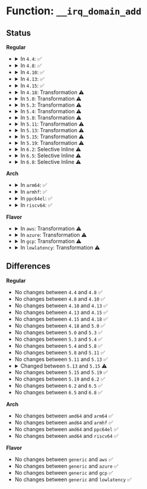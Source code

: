 # Function: <code>__irq_domain_add</code>

## Status
<b>Regular</b>
<ul>
<li>
<details>
<summary>In <code>4.4</code>: ✅</summary>

```c
struct irq_domain *__irq_domain_add(struct fwnode_handle *fwnode, int size, irq_hw_number_t hwirq_max, int direct_max, const struct irq_domain_ops *ops, void *host_data);
```

**Collision:** Unique Global

**Inline:** No

**Transformation:** False

**Instances:**

```
In kernel/irq/irqdomain.c (ffffffff810e0b10)
Location: kernel/irq/irqdomain.c:96
Inline: False
Direct callers:
  - arch/x86/kernel/apic/vector.c:arch_early_irq_init
  - arch/x86/kernel/apic/io_apic.c:mp_irqdomain_create
  - arch/x86/kernel/apic/htirq.c:arch_init_htirq_domain
  - kernel/irq/irqdomain.c:irq_domain_add_simple
  - kernel/irq/irqdomain.c:irq_domain_add_legacy
  - kernel/irq/irqdomain.c:irq_domain_create_hierarchy
  - kernel/irq/irqdomain.c:irq_domain_create_hierarchy
  - drivers/iommu/amd_iommu.c:amd_iommu_create_irq_domain
  - drivers/base/regmap/regmap-irq.c:regmap_add_irq_chip
  - drivers/mfd/arizona-irq.c:arizona_irq_init
  - drivers/mfd/wm831x-irq.c:wm831x_irq_init
  - drivers/mfd/lp8788-irq.c:lp8788_irq_init
  - drivers/mfd/max8997-irq.c:max8997_irq_init
```
**Symbols:**

```
ffffffff810e0b10-ffffffff810e0c34: __irq_domain_add (STB_GLOBAL)
```
</details>
</li>
<li>
<details>
<summary>In <code>4.8</code>: ✅</summary>

```c
struct irq_domain *__irq_domain_add(struct fwnode_handle *fwnode, int size, irq_hw_number_t hwirq_max, int direct_max, const struct irq_domain_ops *ops, void *host_data);
```

**Collision:** Unique Global

**Inline:** No

**Transformation:** False

**Instances:**

```
In kernel/irq/irqdomain.c (ffffffff810e6390)
Location: kernel/irq/irqdomain.c:94
Inline: False
Direct callers:
  - arch/x86/kernel/apic/vector.c:arch_early_irq_init
  - arch/x86/kernel/apic/io_apic.c:mp_irqdomain_create
  - arch/x86/kernel/apic/htirq.c:arch_init_htirq_domain
  - kernel/irq/irqdomain.c:irq_domain_create_hierarchy
  - kernel/irq/irqdomain.c:irq_domain_create_hierarchy
  - kernel/irq/irqdomain.c:irq_domain_add_legacy
  - kernel/irq/irqdomain.c:irq_domain_add_simple
  - drivers/iommu/amd_iommu.c:amd_iommu_create_irq_domain
  - drivers/base/regmap/regmap-irq.c:regmap_add_irq_chip
  - drivers/mfd/arizona-irq.c:arizona_irq_init
  - drivers/mfd/wm831x-irq.c:wm831x_irq_init
  - drivers/mfd/lp8788-irq.c:lp8788_irq_init
  - drivers/mfd/max8997-irq.c:max8997_irq_init
```
**Symbols:**

```
ffffffff810e6390-ffffffff810e64b1: __irq_domain_add (STB_GLOBAL)
```
</details>
</li>
<li>
<details>
<summary>In <code>4.10</code>: ✅</summary>

```c
struct irq_domain *__irq_domain_add(struct fwnode_handle *fwnode, int size, irq_hw_number_t hwirq_max, int direct_max, const struct irq_domain_ops *ops, void *host_data);
```

**Collision:** Unique Global

**Inline:** No

**Transformation:** False

**Instances:**

```
In kernel/irq/irqdomain.c (ffffffff810ecd80)
Location: kernel/irq/irqdomain.c:94
Inline: False
Direct callers:
  - arch/x86/kernel/apic/vector.c:arch_early_irq_init
  - arch/x86/kernel/apic/io_apic.c:mp_irqdomain_create
  - arch/x86/kernel/apic/htirq.c:arch_init_htirq_domain
  - kernel/irq/irqdomain.c:irq_domain_create_hierarchy
  - kernel/irq/irqdomain.c:irq_domain_create_hierarchy
  - kernel/irq/irqdomain.c:irq_domain_add_legacy
  - kernel/irq/irqdomain.c:irq_domain_add_simple
  - drivers/iommu/amd_iommu.c:amd_iommu_create_irq_domain
  - drivers/base/regmap/regmap-irq.c:regmap_add_irq_chip
  - drivers/mfd/arizona-irq.c:arizona_irq_init
  - drivers/mfd/wm831x-irq.c:wm831x_irq_init
  - drivers/mfd/lp8788-irq.c:lp8788_irq_init
  - drivers/mfd/max8997-irq.c:max8997_irq_init
  - drivers/i2c/i2c-core.c:i2c_register_adapter
```
**Symbols:**

```
ffffffff810ecd80-ffffffff810ecea1: __irq_domain_add (STB_GLOBAL)
```
</details>
</li>
<li>
<details>
<summary>In <code>4.13</code>: ✅</summary>

```c
struct irq_domain *__irq_domain_add(struct fwnode_handle *fwnode, int size, irq_hw_number_t hwirq_max, int direct_max, const struct irq_domain_ops *ops, void *host_data);
```

**Collision:** Unique Global

**Inline:** No

**Transformation:** False

**Instances:**

```
In kernel/irq/irqdomain.c (ffffffff810ec620)
Location: kernel/irq/irqdomain.c:125
Inline: False
Direct callers:
  - arch/x86/kernel/apic/vector.c:arch_early_irq_init
  - arch/x86/kernel/apic/io_apic.c:mp_irqdomain_create
  - arch/x86/kernel/apic/htirq.c:arch_init_htirq_domain
  - kernel/irq/irqdomain.c:irq_domain_create_hierarchy
  - kernel/irq/irqdomain.c:irq_domain_create_hierarchy
  - kernel/irq/irqdomain.c:irq_domain_add_legacy
  - kernel/irq/irqdomain.c:irq_domain_add_simple
  - drivers/iommu/amd_iommu.c:amd_iommu_create_irq_domain
  - drivers/base/regmap/regmap-irq.c:regmap_add_irq_chip
  - drivers/mfd/arizona-irq.c:arizona_irq_init
  - drivers/mfd/wm831x-irq.c:wm831x_irq_init
  - drivers/mfd/lp8788-irq.c:lp8788_irq_init
  - drivers/mfd/max8997-irq.c:max8997_irq_init
  - drivers/i2c/i2c-core-base.c:i2c_register_adapter
```
**Symbols:**

```
ffffffff810ec620-ffffffff810ec842: __irq_domain_add (STB_GLOBAL)
```
</details>
</li>
<li>
<details>
<summary>In <code>4.15</code>: ✅</summary>

```c
struct irq_domain *__irq_domain_add(struct fwnode_handle *fwnode, int size, irq_hw_number_t hwirq_max, int direct_max, const struct irq_domain_ops *ops, void *host_data);
```

**Collision:** Unique Global

**Inline:** No

**Transformation:** False

**Instances:**

```
In kernel/irq/irqdomain.c (ffffffff810f4e70)
Location: kernel/irq/irqdomain.c:127
Inline: False
Direct callers:
  - arch/x86/kernel/apic/vector.c:arch_early_irq_init
  - arch/x86/kernel/apic/io_apic.c:mp_irqdomain_create
  - kernel/irq/irqdomain.c:irq_domain_create_hierarchy
  - kernel/irq/irqdomain.c:irq_domain_create_hierarchy
  - kernel/irq/irqdomain.c:irq_domain_add_legacy
  - kernel/irq/irqdomain.c:irq_domain_add_simple
  - drivers/iommu/amd_iommu.c:amd_iommu_create_irq_domain
  - drivers/base/regmap/regmap-irq.c:regmap_add_irq_chip
  - drivers/mfd/arizona-irq.c:arizona_irq_init
  - drivers/mfd/wm831x-irq.c:wm831x_irq_init
  - drivers/mfd/lp8788-irq.c:lp8788_irq_init
  - drivers/mfd/max8997-irq.c:max8997_irq_init
  - drivers/i2c/i2c-core-base.c:i2c_register_adapter
```
**Symbols:**

```
ffffffff810f4e70-ffffffff810f50b5: __irq_domain_add (STB_GLOBAL)
```
</details>
</li>
<li>
<details>
<summary>In <code>4.18</code>: Transformation ⚠️</summary>

```c
struct irq_domain *__irq_domain_add(struct fwnode_handle *fwnode, int size, irq_hw_number_t hwirq_max, int direct_max, const struct irq_domain_ops *ops, void *host_data);
```

**Collision:** Unique Global

**Inline:** No

**Transformation:** True

**Instances:**

```
In kernel/irq/irqdomain.c (0)
Location: kernel/irq/irqdomain.c:129
Inline: False
Direct callers:
  - arch/x86/kernel/apic/vector.c:arch_early_irq_init
  - arch/x86/kernel/apic/io_apic.c:mp_irqdomain_create
  - kernel/irq/irqdomain.c:irq_domain_create_hierarchy
  - kernel/irq/irqdomain.c:irq_domain_create_hierarchy
  - kernel/irq/irqdomain.c:irq_domain_add_legacy
  - kernel/irq/irqdomain.c:irq_domain_add_simple
  - drivers/iommu/amd_iommu.c:amd_iommu_create_irq_domain
  - drivers/base/regmap/regmap-irq.c:regmap_add_irq_chip
  - drivers/mfd/arizona-irq.c:arizona_irq_init
  - drivers/mfd/wm831x-irq.c:wm831x_irq_init
  - drivers/mfd/lp8788-irq.c:lp8788_irq_init
  - drivers/mfd/max8997-irq.c:max8997_irq_init
  - drivers/i2c/i2c-core-base.c:i2c_register_adapter
```
**Symbols:**

```
ffffffff810fe4e7-ffffffff810fe4f8: __irq_domain_add.cold.27 (STB_LOCAL)
ffffffff810fd250-ffffffff810fd48f: __irq_domain_add (STB_GLOBAL)
```
</details>
</li>
<li>
<details>
<summary>In <code>5.0</code>: Transformation ⚠️</summary>

```c
struct irq_domain *__irq_domain_add(struct fwnode_handle *fwnode, int size, irq_hw_number_t hwirq_max, int direct_max, const struct irq_domain_ops *ops, void *host_data);
```

**Collision:** Unique Global

**Inline:** No

**Transformation:** True

**Instances:**

```
In kernel/irq/irqdomain.c (0)
Location: kernel/irq/irqdomain.c:129
Inline: False
Direct callers:
  - arch/x86/kernel/apic/vector.c:arch_early_irq_init
  - arch/x86/kernel/apic/io_apic.c:mp_irqdomain_create
  - kernel/irq/irqdomain.c:irq_domain_create_hierarchy
  - kernel/irq/irqdomain.c:irq_domain_create_hierarchy
  - kernel/irq/irqdomain.c:irq_domain_add_legacy
  - kernel/irq/irqdomain.c:irq_domain_add_simple
  - drivers/iommu/amd_iommu.c:amd_iommu_create_irq_domain
  - drivers/base/regmap/regmap-irq.c:regmap_add_irq_chip
  - drivers/mfd/arizona-irq.c:arizona_irq_init
  - drivers/mfd/wm831x-irq.c:wm831x_irq_init
  - drivers/mfd/lp8788-irq.c:lp8788_irq_init
  - drivers/mfd/max8997-irq.c:max8997_irq_init
  - drivers/i2c/i2c-core-base.c:i2c_register_adapter
```
**Symbols:**

```
ffffffff81109cb7-ffffffff81109cc8: __irq_domain_add.cold.26 (STB_LOCAL)
ffffffff81108cf0-ffffffff81108f32: __irq_domain_add (STB_GLOBAL)
```
</details>
</li>
<li>
<details>
<summary>In <code>5.3</code>: Transformation ⚠️</summary>

```c
struct irq_domain *__irq_domain_add(struct fwnode_handle *fwnode, int size, irq_hw_number_t hwirq_max, int direct_max, const struct irq_domain_ops *ops, void *host_data);
```

**Collision:** Unique Global

**Inline:** No

**Transformation:** True

**Instances:**

```
In kernel/irq/irqdomain.c (0)
Location: kernel/irq/irqdomain.c:129
Inline: False
Direct callers:
  - arch/x86/kernel/apic/vector.c:arch_early_irq_init
  - arch/x86/kernel/apic/io_apic.c:mp_irqdomain_create
  - kernel/irq/irqdomain.c:irq_domain_create_hierarchy
  - kernel/irq/irqdomain.c:irq_domain_create_hierarchy
  - kernel/irq/irqdomain.c:irq_domain_add_legacy
  - kernel/irq/irqdomain.c:irq_domain_add_simple
  - drivers/iommu/amd_iommu.c:amd_iommu_create_irq_domain
  - drivers/base/regmap/regmap-irq.c:regmap_add_irq_chip
  - drivers/mfd/arizona-irq.c:arizona_irq_init
  - drivers/mfd/wm831x-irq.c:wm831x_irq_init
  - drivers/mfd/lp8788-irq.c:lp8788_irq_init
  - drivers/mfd/max8997-irq.c:max8997_irq_init
  - drivers/i2c/i2c-core-base.c:i2c_register_adapter
```
**Symbols:**

```
ffffffff8111337c-ffffffff8111338d: __irq_domain_add.cold (STB_LOCAL)
ffffffff811122d0-ffffffff8111250b: __irq_domain_add (STB_GLOBAL)
```
</details>
</li>
<li>
<details>
<summary>In <code>5.4</code>: Transformation ⚠️</summary>

```c
struct irq_domain *__irq_domain_add(struct fwnode_handle *fwnode, int size, irq_hw_number_t hwirq_max, int direct_max, const struct irq_domain_ops *ops, void *host_data);
```

**Collision:** Unique Global

**Inline:** No

**Transformation:** True

**Instances:**

```
In kernel/irq/irqdomain.c (0)
Location: kernel/irq/irqdomain.c:130
Inline: False
Direct callers:
  - arch/x86/kernel/apic/vector.c:arch_early_irq_init
  - arch/x86/kernel/apic/io_apic.c:mp_irqdomain_create
  - arch/x86/platform/uv/uv_irq.c:uv_setup_irq
  - kernel/irq/irqdomain.c:irq_domain_create_hierarchy
  - kernel/irq/irqdomain.c:irq_domain_create_hierarchy
  - kernel/irq/irqdomain.c:irq_domain_add_legacy
  - kernel/irq/irqdomain.c:irq_domain_add_simple
  - drivers/iommu/amd_iommu.c:amd_iommu_create_irq_domain
  - drivers/base/regmap/regmap-irq.c:regmap_add_irq_chip
  - drivers/mfd/arizona-irq.c:arizona_irq_init
  - drivers/mfd/wm831x-irq.c:wm831x_irq_init
  - drivers/mfd/lp8788-irq.c:lp8788_irq_init
  - drivers/mfd/max8997-irq.c:max8997_irq_init
  - drivers/i2c/i2c-core-base.c:i2c_register_adapter
```
**Symbols:**

```
ffffffff8111f52a-ffffffff8111f53b: __irq_domain_add.cold (STB_LOCAL)
ffffffff8111e560-ffffffff8111e79f: __irq_domain_add (STB_GLOBAL)
```
</details>
</li>
<li>
<details>
<summary>In <code>5.8</code>: Transformation ⚠️</summary>

```c
struct irq_domain *__irq_domain_add(struct fwnode_handle *fwnode, int size, irq_hw_number_t hwirq_max, int direct_max, const struct irq_domain_ops *ops, void *host_data);
```

**Collision:** Unique Global

**Inline:** No

**Transformation:** True

**Instances:**

```
In kernel/irq/irqdomain.c (0)
Location: kernel/irq/irqdomain.c:130
Inline: False
Direct callers:
  - arch/x86/kernel/apic/vector.c:arch_early_irq_init
  - arch/x86/kernel/apic/io_apic.c:mp_irqdomain_create
  - arch/x86/platform/uv/uv_irq.c:uv_setup_irq
  - kernel/irq/irqdomain.c:irq_domain_create_hierarchy
  - kernel/irq/irqdomain.c:irq_domain_create_hierarchy
  - kernel/irq/irqdomain.c:irq_domain_add_legacy
  - kernel/irq/irqdomain.c:irq_domain_add_simple
  - drivers/pci/controller/dwc/pcie-designware-host.c:dw_pcie_allocate_domains
  - drivers/iommu/amd/iommu.c:amd_iommu_create_irq_domain
  - drivers/base/regmap/regmap-irq.c:regmap_add_irq_chip_np
  - drivers/mfd/arizona-irq.c:arizona_irq_init
  - drivers/mfd/wm831x-irq.c:wm831x_irq_init
  - drivers/mfd/lp8788-irq.c:lp8788_irq_init
  - drivers/mfd/max8997-irq.c:max8997_irq_init
  - drivers/i2c/i2c-core-base.c:i2c_register_adapter
```
**Symbols:**

```
ffffffff8112ba2a-ffffffff8112ba3b: __irq_domain_add.cold (STB_LOCAL)
ffffffff81129cb0-ffffffff81129ed1: __irq_domain_add (STB_GLOBAL)
```
</details>
</li>
<li>
<details>
<summary>In <code>5.11</code>: Transformation ⚠️</summary>

```c
struct irq_domain *__irq_domain_add(struct fwnode_handle *fwnode, int size, irq_hw_number_t hwirq_max, int direct_max, const struct irq_domain_ops *ops, void *host_data);
```

**Collision:** Unique Global

**Inline:** No

**Transformation:** True

**Instances:**

```
In kernel/irq/irqdomain.c (0)
Location: kernel/irq/irqdomain.c:139
Inline: False
Direct callers:
  - arch/x86/kernel/apic/vector.c:arch_early_irq_init
  - arch/x86/kernel/apic/io_apic.c:mp_irqdomain_create
  - arch/x86/platform/uv/uv_irq.c:uv_setup_irq
  - kernel/irq/irqdomain.c:irq_domain_create_hierarchy
  - kernel/irq/irqdomain.c:irq_domain_create_hierarchy
  - kernel/irq/irqdomain.c:irq_domain_add_legacy
  - kernel/irq/irqdomain.c:irq_domain_add_simple
  - drivers/pci/controller/dwc/pcie-designware-host.c:dw_pcie_allocate_domains
  - drivers/iommu/amd/iommu.c:amd_iommu_create_irq_domain
  - drivers/base/regmap/regmap-irq.c:regmap_add_irq_chip_fwnode
  - drivers/mfd/arizona-irq.c:arizona_irq_init
  - drivers/mfd/wm831x-irq.c:wm831x_irq_init
  - drivers/mfd/lp8788-irq.c:lp8788_irq_init
  - drivers/mfd/max8997-irq.c:max8997_irq_init
  - drivers/i2c/i2c-core-base.c:i2c_register_adapter
```
**Symbols:**

```
ffffffff81be1bd0-ffffffff81be1be1: __irq_domain_add.cold (STB_LOCAL)
ffffffff81125670-ffffffff81125891: __irq_domain_add (STB_GLOBAL)
```
</details>
</li>
<li>
<details>
<summary>In <code>5.13</code>: Transformation ⚠️</summary>

```c
struct irq_domain *__irq_domain_add(struct fwnode_handle *fwnode, int size, irq_hw_number_t hwirq_max, int direct_max, const struct irq_domain_ops *ops, void *host_data);
```

**Collision:** Unique Global

**Inline:** No

**Transformation:** True

**Instances:**

```
In kernel/irq/irqdomain.c (0)
Location: kernel/irq/irqdomain.c:139
Inline: False
Direct callers:
  - arch/x86/kernel/apic/vector.c:arch_early_irq_init
  - arch/x86/kernel/apic/io_apic.c:mp_irqdomain_create
  - arch/x86/platform/uv/uv_irq.c:uv_setup_irq
  - kernel/irq/irqdomain.c:irq_domain_create_hierarchy
  - kernel/irq/irqdomain.c:irq_domain_create_hierarchy
  - kernel/irq/irqdomain.c:irq_domain_add_legacy
  - kernel/irq/irqdomain.c:irq_domain_create_simple
  - drivers/pci/controller/dwc/pcie-designware-host.c:dw_pcie_allocate_domains
  - drivers/iommu/amd/iommu.c:amd_iommu_create_irq_domain
  - drivers/base/regmap/regmap-irq.c:regmap_add_irq_chip_fwnode
  - drivers/mfd/arizona-irq.c:arizona_irq_init
  - drivers/mfd/wm831x-irq.c:wm831x_irq_init
  - drivers/mfd/lp8788-irq.c:lp8788_irq_init
  - drivers/mfd/max8997-irq.c:max8997_irq_init
  - drivers/i2c/i2c-core-base.c:i2c_register_adapter
```
**Symbols:**

```
ffffffff81bd3c48-ffffffff81bd3c59: __irq_domain_add.cold (STB_LOCAL)
ffffffff81125940-ffffffff81125b8a: __irq_domain_add (STB_GLOBAL)
```
</details>
</li>
<li>
<details>
<summary>In <code>5.15</code>: Transformation ⚠️</summary>

```c
struct irq_domain *__irq_domain_add(struct fwnode_handle *fwnode, unsigned int size, irq_hw_number_t hwirq_max, int direct_max, const struct irq_domain_ops *ops, void *host_data);
```

**Collision:** Unique Global

**Inline:** No

**Transformation:** True

**Instances:**

```
In kernel/irq/irqdomain.c (0)
Location: kernel/irq/irqdomain.c:139
Inline: False
Direct callers:
  - arch/x86/kernel/apic/vector.c:arch_early_irq_init
  - arch/x86/kernel/apic/io_apic.c:mp_irqdomain_create
  - arch/x86/platform/uv/uv_irq.c:uv_setup_irq
  - kernel/irq/irqdomain.c:irq_domain_create_hierarchy
  - kernel/irq/irqdomain.c:irq_domain_create_hierarchy
  - kernel/irq/irqdomain.c:irq_domain_add_legacy
  - kernel/irq/irqdomain.c:irq_domain_create_simple
  - drivers/pci/controller/dwc/pcie-designware-host.c:dw_pcie_allocate_domains
  - drivers/iommu/amd/iommu.c:amd_iommu_create_irq_domain
  - drivers/base/regmap/regmap-irq.c:regmap_add_irq_chip_fwnode
  - drivers/mfd/wm831x-irq.c:wm831x_irq_init
  - drivers/mfd/lp8788-irq.c:lp8788_irq_init
  - drivers/mfd/max8997-irq.c:max8997_irq_init
  - drivers/i2c/i2c-core-base.c:i2c_register_adapter
```
**Symbols:**

```
ffffffff81cadc79-ffffffff81cadc8a: __irq_domain_add.cold (STB_LOCAL)
ffffffff811460d0-ffffffff8114632d: __irq_domain_add (STB_GLOBAL)
```
</details>
</li>
<li>
<details>
<summary>In <code>5.19</code>: Transformation ⚠️</summary>

```c
struct irq_domain *__irq_domain_add(struct fwnode_handle *fwnode, unsigned int size, irq_hw_number_t hwirq_max, int direct_max, const struct irq_domain_ops *ops, void *host_data);
```

**Collision:** Unique Global

**Inline:** No

**Transformation:** True

**Instances:**

```
In kernel/irq/irqdomain.c (0)
Location: kernel/irq/irqdomain.c:139
Inline: False
Direct callers:
  - arch/x86/kernel/apic/vector.c:arch_early_irq_init
  - arch/x86/kernel/apic/io_apic.c:mp_irqdomain_create
  - arch/x86/platform/uv/uv_irq.c:uv_setup_irq
  - kernel/irq/irqdomain.c:irq_domain_create_hierarchy
  - kernel/irq/irqdomain.c:irq_domain_create_hierarchy
  - kernel/irq/irqdomain.c:irq_domain_add_legacy
  - kernel/irq/irqdomain.c:irq_domain_create_simple
  - kernel/irq/irq_sim.c:irq_domain_create_sim
  - drivers/pci/controller/dwc/pcie-designware-host.c:dw_pcie_allocate_domains
  - drivers/iommu/amd/iommu.c:amd_iommu_create_irq_domain
  - drivers/base/regmap/regmap-irq.c:regmap_add_irq_chip_fwnode
  - drivers/mfd/wm831x-irq.c:wm831x_irq_init
  - drivers/mfd/lp8788-irq.c:lp8788_irq_init
  - drivers/mfd/max8997-irq.c:max8997_irq_init
  - drivers/i2c/i2c-core-base.c:i2c_register_adapter
```
**Symbols:**

```
ffffffff81e5e168-ffffffff81e5e179: __irq_domain_add.cold (STB_LOCAL)
ffffffff8116a380-ffffffff8116a5d5: __irq_domain_add (STB_GLOBAL)
```
</details>
</li>
<li>
<details>
<summary>In <code>6.2</code>: Selective Inline ⚠️</summary>

```c
struct irq_domain *__irq_domain_add(struct fwnode_handle *fwnode, unsigned int size, irq_hw_number_t hwirq_max, int direct_max, const struct irq_domain_ops *ops, void *host_data);
```

**Collision:** Unique Global

**Inline:** Selective

**Transformation:** False

**Instances:**

```
In kernel/irq/irqdomain.c (ffffffff8119fdde)
Location: kernel/irq/irqdomain.c:248
Inline: True
Inline callers:
  - kernel/irq/irqdomain.c:irq_domain_add_legacy
  - kernel/irq/irqdomain.c:irq_domain_create_simple
Direct callers:
  - arch/x86/kernel/apic/vector.c:arch_early_irq_init
  - arch/x86/kernel/apic/io_apic.c:mp_irqdomain_create
  - arch/x86/platform/uv/uv_irq.c:uv_setup_irq
  - kernel/irq/irq_sim.c:irq_domain_create_sim
  - drivers/pci/controller/dwc/pcie-designware-host.c:dw_pcie_allocate_domains
  - drivers/base/regmap/regmap-irq.c:regmap_add_irq_chip_fwnode
  - drivers/mfd/wm831x-irq.c:wm831x_irq_init
  - drivers/mfd/lp8788-irq.c:lp8788_irq_init
  - drivers/mfd/max8997-irq.c:max8997_irq_init
  - drivers/i2c/i2c-core-base.c:i2c_register_adapter
```
**Symbols:**

```
ffffffff8119f120-ffffffff8119f15a: __irq_domain_add (STB_GLOBAL)
```
</details>
</li>
<li>
<details>
<summary>In <code>6.5</code>: Selective Inline ⚠️</summary>

```c
struct irq_domain *__irq_domain_add(struct fwnode_handle *fwnode, unsigned int size, irq_hw_number_t hwirq_max, int direct_max, const struct irq_domain_ops *ops, void *host_data);
```

**Collision:** Unique Global

**Inline:** Selective

**Transformation:** False

**Instances:**

```
In kernel/irq/irqdomain.c (ffffffff811b1aee)
Location: kernel/irq/irqdomain.c:255
Inline: True
Inline callers:
  - kernel/irq/irqdomain.c:irq_domain_add_legacy
  - kernel/irq/irqdomain.c:irq_domain_create_simple
Direct callers:
  - arch/x86/kernel/apic/vector.c:arch_early_irq_init
  - kernel/irq/irq_sim.c:irq_domain_create_sim
  - drivers/pci/controller/dwc/pcie-designware-host.c:dw_pcie_allocate_domains
  - drivers/base/regmap/regmap-irq.c:regmap_add_irq_chip_fwnode
  - drivers/mfd/wm831x-irq.c:wm831x_irq_init
  - drivers/mfd/lp8788-irq.c:lp8788_irq_init
  - drivers/mfd/max8997-irq.c:max8997_irq_init
  - drivers/i2c/i2c-core-base.c:i2c_register_adapter
```
**Symbols:**

```
ffffffff811b1000-ffffffff811b103a: __irq_domain_add (STB_GLOBAL)
```
</details>
</li>
<li>
<details>
<summary>In <code>6.8</code>: Selective Inline ⚠️</summary>

```c
struct irq_domain *__irq_domain_add(struct fwnode_handle *fwnode, unsigned int size, irq_hw_number_t hwirq_max, int direct_max, const struct irq_domain_ops *ops, void *host_data);
```

**Collision:** Unique Global

**Inline:** Selective

**Transformation:** False

**Instances:**

```
In kernel/irq/irqdomain.c (ffffffff811c189e)
Location: kernel/irq/irqdomain.c:255
Inline: True
Inline callers:
  - kernel/irq/irqdomain.c:irq_domain_add_legacy
  - kernel/irq/irqdomain.c:irq_domain_create_simple
Direct callers:
  - arch/x86/kernel/apic/vector.c:arch_early_irq_init
  - kernel/irq/irq_sim.c:irq_domain_create_sim
  - drivers/pci/controller/dwc/pcie-designware-host.c:dw_pcie_allocate_domains
  - drivers/base/regmap/regmap-irq.c:regmap_add_irq_chip_fwnode
  - drivers/mfd/wm831x-irq.c:wm831x_irq_init
  - drivers/mfd/lp8788-irq.c:lp8788_irq_init
  - drivers/mfd/max8997-irq.c:max8997_irq_init
  - drivers/i2c/i2c-core-base.c:i2c_register_adapter
```
**Symbols:**

```
ffffffff811c0d80-ffffffff811c0dba: __irq_domain_add (STB_GLOBAL)
```
</details>
</li>
</ul>
<b>Arch</b>
<ul>
<li>
<details>
<summary>In <code>arm64</code>: ✅</summary>

```c
struct irq_domain *__irq_domain_add(struct fwnode_handle *fwnode, int size, irq_hw_number_t hwirq_max, int direct_max, const struct irq_domain_ops *ops, void *host_data);
```

**Collision:** Unique Global

**Inline:** No

**Transformation:** False

**Instances:**

```
In kernel/irq/irqdomain.c (ffff800010183cd8)
Location: kernel/irq/irqdomain.c:130
Inline: False
Direct callers:
  - kernel/irq/irqdomain.c:irq_domain_create_hierarchy
  - kernel/irq/irqdomain.c:irq_domain_create_hierarchy
  - kernel/irq/irqdomain.c:irq_domain_add_legacy
  - kernel/irq/irqdomain.c:irq_domain_add_simple
  - drivers/irqchip/irq-al-fic.c:al_fic_init_dt
  - drivers/irqchip/irq-bcm2836.c:bcm2836_arm_irqchip_l1_intc_of_init
  - drivers/irqchip/irq-dw-apb-ictl.c:dw_apb_ictl_init
  - drivers/irqchip/irq-sunxi-nmi.c:sunxi_sc_nmi_irq_init
  - drivers/irqchip/irq-gic.c:gic_init_bases
  - drivers/irqchip/irq-gic-v2m.c:gicv2m_allocate_domains
  - drivers/irqchip/irq-gic-v3.c:gic_init_bases
  - drivers/irqchip/irq-gic-v3-mbi.c:mbi_init
  - drivers/irqchip/irq-gic-v3-its.c:its_probe_one
  - drivers/irqchip/irq-partition-percpu.c:partition_create_desc
  - drivers/irqchip/irq-renesas-irqc.c:irqc_probe
  - drivers/irqchip/irq-bcm7038-l1.c:bcm7038_l1_of_init
  - drivers/irqchip/irq-mvebu-odmi.c:mvebu_odmi_init
  - drivers/irqchip/irq-mvebu-pic.c:mvebu_pic_probe
  - drivers/irqchip/irq-mvebu-sei.c:mvebu_sei_probe
  - drivers/irqchip/irq-ls-scfg-msi.c:ls_scfg_msi_probe
  - drivers/irqchip/qcom-irq-combiner.c:combiner_probe
  - drivers/irqchip/irq-imx-irqsteer.c:imx_irqsteer_probe
  - drivers/irqchip/irq-ti-sci-inta.c:ti_sci_inta_irq_domain_probe
  - drivers/pinctrl/pinctrl-rockchip.c:rockchip_pinctrl_probe
  - drivers/pinctrl/sunxi/pinctrl-sunxi.c:sunxi_pinctrl_init_with_variant
  - drivers/pinctrl/mediatek/mtk-eint.c:mtk_eint_do_init
  - drivers/gpio/gpio-mpc8xxx.c:mpc8xxx_probe
  - drivers/gpio/gpio-mvebu.c:mvebu_gpio_probe
  - drivers/pci/controller/pci-ftpci100.c:faraday_pci_probe
  - drivers/pci/controller/pci-aardvark.c:advk_pcie_probe
  - drivers/pci/controller/pci-aardvark.c:advk_pcie_probe
  - drivers/pci/controller/pcie-rcar.c:rcar_pcie_probe
  - drivers/pci/controller/pcie-xilinx.c:xilinx_pcie_probe
  - drivers/pci/controller/pcie-xilinx.c:xilinx_pcie_probe
  - drivers/pci/controller/pcie-xilinx-nwl.c:nwl_pcie_probe
  - drivers/pci/controller/pcie-xilinx-nwl.c:nwl_pcie_probe
  - drivers/pci/controller/pci-xgene-msi.c:xgene_msi_probe
  - drivers/pci/controller/pcie-iproc-msi.c:iproc_msi_init
  - drivers/pci/controller/pcie-altera.c:altera_pcie_probe
  - drivers/pci/controller/pcie-altera-msi.c:altera_msi_probe
  - drivers/pci/controller/pcie-mediatek.c:mtk_pcie_setup_irq
  - drivers/pci/controller/pcie-mediatek.c:mtk_pcie_setup_irq
  - drivers/pci/controller/pcie-mobiveil.c:mobiveil_pcie_probe
  - drivers/pci/controller/pcie-mobiveil.c:mobiveil_pcie_probe
  - drivers/pci/controller/dwc/pci-keystone.c:ks_pcie_host_init
  - drivers/base/regmap/regmap-irq.c:regmap_add_irq_chip
  - drivers/mfd/arizona-irq.c:arizona_irq_init
  - drivers/mfd/wm831x-irq.c:wm831x_irq_init
  - drivers/mfd/twl6030-irq.c:twl6030_init_irq
  - drivers/mfd/lp8788-irq.c:lp8788_irq_init
  - drivers/mfd/max8997-irq.c:max8997_irq_init
  - drivers/i2c/i2c-core-base.c:i2c_register_adapter
  - drivers/edac/altera_edac.c:altr_edac_a10_probe
```
**Symbols:**

```
ffff800010183cd8-ffff800010184034: __irq_domain_add (STB_GLOBAL)
```
</details>
</li>
<li>
<details>
<summary>In <code>armhf</code>: ✅</summary>

```c
struct irq_domain *__irq_domain_add(struct fwnode_handle *fwnode, int size, irq_hw_number_t hwirq_max, int direct_max, const struct irq_domain_ops *ops, void *host_data);
```

**Collision:** Unique Global

**Inline:** No

**Transformation:** False

**Instances:**

```
In kernel/irq/irqdomain.c (c03d2f50)
Location: kernel/irq/irqdomain.c:130
Inline: False
Direct callers:
  - kernel/irq/irqdomain.c:irq_domain_create_hierarchy
  - kernel/irq/irqdomain.c:irq_domain_add_legacy
  - kernel/irq/irqdomain.c:irq_domain_add_simple
  - drivers/irqchip/irq-al-fic.c:al_fic_init_dt
  - drivers/irqchip/irq-alpine-msi.c:alpine_msix_init
  - drivers/irqchip/exynos-combiner.c:combiner_init
  - drivers/irqchip/irq-dw-apb-ictl.c:dw_apb_ictl_init
  - drivers/irqchip/irq-orion.c:orion_bridge_irq_init
  - drivers/irqchip/irq-orion.c:orion_irq_init
  - drivers/irqchip/irq-omap-intc.c:intc_of_init
  - drivers/irqchip/irq-gic.c:gic_init_bases
  - drivers/irqchip/irq-gic-v2m.c:gicv2m_of_init
  - drivers/irqchip/irq-gic-v3.c:gic_init_bases
  - drivers/irqchip/irq-gic-v3-mbi.c:mbi_init
  - drivers/irqchip/irq-partition-percpu.c:partition_create_desc
  - drivers/irqchip/irq-armada-370-xp.c:armada_370_xp_mpic_of_init
  - drivers/irqchip/irq-armada-370-xp.c:armada_370_xp_mpic_of_init
  - drivers/irqchip/irq-rda-intc.c:rda8810_intc_init
  - drivers/irqchip/irq-renesas-irqc.c:irqc_probe
  - drivers/irqchip/irq-aspeed-i2c-ic.c:aspeed_i2c_ic_of_init
  - drivers/irqchip/irq-imx-irqsteer.c:imx_irqsteer_probe
  - drivers/pinctrl/pinctrl-rockchip.c:rockchip_pinctrl_probe
  - drivers/pinctrl/samsung/pinctrl-exynos.c:exynos_eint_wkup_init
  - drivers/pinctrl/samsung/pinctrl-exynos.c:exynos_eint_gpio_init
  - drivers/pinctrl/mediatek/mtk-eint.c:mtk_eint_do_init
  - drivers/gpio/gpio-mpc8xxx.c:mpc8xxx_probe
  - drivers/gpio/gpio-mvebu.c:mvebu_gpio_probe
  - drivers/gpio/gpio-tegra.c:tegra_gpio_probe
  - drivers/pci/controller/pci-ftpci100.c:faraday_pci_probe
  - drivers/pci/controller/pci-tegra.c:tegra_pcie_probe
  - drivers/pci/controller/pcie-rcar.c:rcar_pcie_probe
  - drivers/pci/controller/pcie-xilinx.c:xilinx_pcie_probe
  - drivers/pci/controller/pcie-xilinx.c:xilinx_pcie_probe
  - drivers/pci/controller/pcie-altera.c:altera_pcie_probe
  - drivers/pci/controller/pcie-altera-msi.c:altera_msi_probe
  - drivers/pci/controller/pcie-mediatek.c:mtk_pcie_setup_irq
  - drivers/pci/controller/pcie-mediatek.c:mtk_pcie_setup_irq
  - drivers/pci/controller/dwc/pci-dra7xx.c:dra7xx_pcie_probe
  - drivers/pci/controller/dwc/pcie-uniphier.c:uniphier_pcie_host_init
  - drivers/soc/dove/pmu.c:dove_init_pmu_irq
  - drivers/base/regmap/regmap-irq.c:regmap_add_irq_chip
  - drivers/mfd/arizona-irq.c:arizona_irq_init
  - drivers/mfd/wm831x-irq.c:wm831x_irq_init
  - drivers/mfd/tps65217.c:tps65217_probe
  - drivers/mfd/twl6030-irq.c:twl6030_init_irq
  - drivers/mfd/lp8788-irq.c:lp8788_irq_init
  - drivers/mfd/max8997-irq.c:max8997_irq_init
  - drivers/i2c/i2c-core-base.c:i2c_register_adapter
  - drivers/memory/omap-gpmc.c:gpmc_probe
```
**Symbols:**

```
c03d2f50-c03d31dc: __irq_domain_add (STB_GLOBAL)
```
</details>
</li>
<li>
<details>
<summary>In <code>ppc64el</code>: ✅</summary>

```c
struct irq_domain *__irq_domain_add(struct fwnode_handle *fwnode, int size, irq_hw_number_t hwirq_max, int direct_max, const struct irq_domain_ops *ops, void *host_data);
```

**Collision:** Unique Global

**Inline:** No

**Transformation:** False

**Instances:**

```
In kernel/irq/irqdomain.c (c0000000001de320)
Location: kernel/irq/irqdomain.c:130
Inline: False
Direct callers:
  - arch/powerpc/sysdev/mpic.c:mpic_alloc
  - arch/powerpc/sysdev/xics/xics-common.c:xics_init
  - arch/powerpc/sysdev/xive/common.c:xive_core_init
  - arch/powerpc/platforms/powernv/opal-irqchip.c:opal_event_init
  - kernel/irq/irqdomain.c:irq_domain_add_legacy
  - kernel/irq/irqdomain.c:irq_domain_add_simple
  - drivers/irqchip/irq-al-fic.c:al_fic_init_dt
  - drivers/pci/controller/pci-ftpci100.c:faraday_pci_probe
  - drivers/pci/controller/pcie-xilinx.c:xilinx_pcie_probe
  - drivers/pci/controller/pcie-xilinx.c:xilinx_pcie_probe
  - drivers/base/regmap/regmap-irq.c:regmap_add_irq_chip
  - drivers/mfd/arizona-irq.c:arizona_irq_init
  - drivers/mfd/wm831x-irq.c:wm831x_irq_init
  - drivers/mfd/twl6030-irq.c:twl6030_init_irq
  - drivers/mfd/lp8788-irq.c:lp8788_irq_init
  - drivers/mfd/max8997-irq.c:max8997_irq_init
  - drivers/i2c/i2c-core-base.c:i2c_register_adapter
```
**Symbols:**

```
c0000000001de320-c0000000001de6f0: __irq_domain_add (STB_GLOBAL)
```
</details>
</li>
<li>
<details>
<summary>In <code>riscv64</code>: ✅</summary>

```c
struct irq_domain *__irq_domain_add(struct fwnode_handle *fwnode, int size, irq_hw_number_t hwirq_max, int direct_max, const struct irq_domain_ops *ops, void *host_data);
```

**Collision:** Unique Global

**Inline:** No

**Transformation:** False

**Instances:**

```
In kernel/irq/irqdomain.c (ffffffe00011aede)
Location: kernel/irq/irqdomain.c:130
Inline: False
Direct callers:
  - kernel/irq/irqdomain.c:irq_domain_create_hierarchy
  - kernel/irq/irqdomain.c:irq_domain_create_hierarchy
  - kernel/irq/irqdomain.c:irq_domain_add_legacy
  - kernel/irq/irqdomain.c:irq_domain_add_simple
  - drivers/irqchip/irq-al-fic.c:al_fic_init_dt
  - drivers/irqchip/irq-sifive-plic.c:plic_init
  - drivers/pci/controller/pci-ftpci100.c:faraday_pci_probe
  - drivers/pci/controller/pcie-xilinx.c:xilinx_pcie_probe
  - drivers/pci/controller/pcie-xilinx.c:xilinx_pcie_probe
  - drivers/base/regmap/regmap-irq.c:regmap_add_irq_chip
  - drivers/mfd/arizona-irq.c:arizona_irq_init
  - drivers/mfd/wm831x-irq.c:wm831x_irq_init
  - drivers/mfd/twl6030-irq.c:twl6030_init_irq
  - drivers/mfd/lp8788-irq.c:lp8788_irq_init
  - drivers/mfd/max8997-irq.c:max8997_irq_init
  - drivers/i2c/i2c-core-base.c:i2c_register_adapter
```
**Symbols:**

```
ffffffe00011aede-ffffffe00011b11a: __irq_domain_add (STB_GLOBAL)
```
</details>
</li>
</ul>
<b>Flavor</b>
<ul>
<li>
<details>
<summary>In <code>aws</code>: Transformation ⚠️</summary>

```c
struct irq_domain *__irq_domain_add(struct fwnode_handle *fwnode, int size, irq_hw_number_t hwirq_max, int direct_max, const struct irq_domain_ops *ops, void *host_data);
```

**Collision:** Unique Global

**Inline:** No

**Transformation:** True

**Instances:**

```
In kernel/irq/irqdomain.c (0)
Location: kernel/irq/irqdomain.c:130
Inline: False
Direct callers:
  - arch/x86/kernel/apic/vector.c:arch_early_irq_init
  - arch/x86/kernel/apic/io_apic.c:mp_irqdomain_create
  - kernel/irq/irqdomain.c:irq_domain_create_hierarchy
  - kernel/irq/irqdomain.c:irq_domain_create_hierarchy
  - kernel/irq/irqdomain.c:irq_domain_add_legacy
  - kernel/irq/irqdomain.c:irq_domain_add_simple
  - drivers/iommu/amd_iommu.c:amd_iommu_create_irq_domain
  - drivers/base/regmap/regmap-irq.c:regmap_add_irq_chip
  - drivers/mfd/arizona-irq.c:arizona_irq_init
  - drivers/mfd/wm831x-irq.c:wm831x_irq_init
```
**Symbols:**

```
ffffffff81117b0a-ffffffff81117b1b: __irq_domain_add.cold (STB_LOCAL)
ffffffff81116b40-ffffffff81116d7f: __irq_domain_add (STB_GLOBAL)
```
</details>
</li>
<li>
<details>
<summary>In <code>azure</code>: Transformation ⚠️</summary>

```c
struct irq_domain *__irq_domain_add(struct fwnode_handle *fwnode, int size, irq_hw_number_t hwirq_max, int direct_max, const struct irq_domain_ops *ops, void *host_data);
```

**Collision:** Unique Global

**Inline:** No

**Transformation:** True

**Instances:**

```
In kernel/irq/irqdomain.c (0)
Location: kernel/irq/irqdomain.c:130
Inline: False
Direct callers:
  - arch/x86/kernel/apic/vector.c:arch_early_irq_init
  - arch/x86/kernel/apic/io_apic.c:mp_irqdomain_create
  - kernel/irq/irqdomain.c:irq_domain_create_hierarchy
  - kernel/irq/irqdomain.c:irq_domain_create_hierarchy
  - kernel/irq/irqdomain.c:irq_domain_add_legacy
  - kernel/irq/irqdomain.c:irq_domain_add_simple
  - drivers/iommu/amd_iommu.c:amd_iommu_create_irq_domain
  - drivers/base/regmap/regmap-irq.c:regmap_add_irq_chip
  - drivers/mfd/arizona-irq.c:arizona_irq_init
  - drivers/mfd/wm831x-irq.c:wm831x_irq_init
```
**Symbols:**

```
ffffffff811087fa-ffffffff8110880b: __irq_domain_add.cold (STB_LOCAL)
ffffffff81107830-ffffffff81107a6f: __irq_domain_add (STB_GLOBAL)
```
</details>
</li>
<li>
<details>
<summary>In <code>gcp</code>: Transformation ⚠️</summary>

```c
struct irq_domain *__irq_domain_add(struct fwnode_handle *fwnode, int size, irq_hw_number_t hwirq_max, int direct_max, const struct irq_domain_ops *ops, void *host_data);
```

**Collision:** Unique Global

**Inline:** No

**Transformation:** True

**Instances:**

```
In kernel/irq/irqdomain.c (0)
Location: kernel/irq/irqdomain.c:130
Inline: False
Direct callers:
  - arch/x86/kernel/apic/vector.c:arch_early_irq_init
  - arch/x86/kernel/apic/io_apic.c:mp_irqdomain_create
  - kernel/irq/irqdomain.c:irq_domain_create_hierarchy
  - kernel/irq/irqdomain.c:irq_domain_create_hierarchy
  - kernel/irq/irqdomain.c:irq_domain_add_legacy
  - kernel/irq/irqdomain.c:irq_domain_add_simple
  - drivers/iommu/amd_iommu.c:amd_iommu_create_irq_domain
  - drivers/base/regmap/regmap-irq.c:regmap_add_irq_chip
  - drivers/mfd/arizona-irq.c:arizona_irq_init
  - drivers/mfd/wm831x-irq.c:wm831x_irq_init
  - drivers/mfd/lp8788-irq.c:lp8788_irq_init
  - drivers/mfd/max8997-irq.c:max8997_irq_init
  - drivers/i2c/i2c-core-base.c:i2c_register_adapter
```
**Symbols:**

```
ffffffff811159fa-ffffffff81115a0b: __irq_domain_add.cold (STB_LOCAL)
ffffffff81114a30-ffffffff81114c6f: __irq_domain_add (STB_GLOBAL)
```
</details>
</li>
<li>
<details>
<summary>In <code>lowlatency</code>: Transformation ⚠️</summary>

```c
struct irq_domain *__irq_domain_add(struct fwnode_handle *fwnode, int size, irq_hw_number_t hwirq_max, int direct_max, const struct irq_domain_ops *ops, void *host_data);
```

**Collision:** Unique Global

**Inline:** No

**Transformation:** True

**Instances:**

```
In kernel/irq/irqdomain.c (0)
Location: kernel/irq/irqdomain.c:130
Inline: False
Direct callers:
  - arch/x86/kernel/apic/vector.c:arch_early_irq_init
  - arch/x86/kernel/apic/io_apic.c:mp_irqdomain_create
  - arch/x86/platform/uv/uv_irq.c:uv_setup_irq
  - kernel/irq/irqdomain.c:irq_domain_create_hierarchy
  - kernel/irq/irqdomain.c:irq_domain_create_hierarchy
  - kernel/irq/irqdomain.c:irq_domain_add_legacy
  - kernel/irq/irqdomain.c:irq_domain_add_simple
  - drivers/iommu/amd_iommu.c:amd_iommu_create_irq_domain
  - drivers/base/regmap/regmap-irq.c:regmap_add_irq_chip
  - drivers/mfd/arizona-irq.c:arizona_irq_init
  - drivers/mfd/wm831x-irq.c:wm831x_irq_init
  - drivers/mfd/lp8788-irq.c:lp8788_irq_init
  - drivers/mfd/max8997-irq.c:max8997_irq_init
  - drivers/i2c/i2c-core-base.c:i2c_register_adapter
```
**Symbols:**

```
ffffffff8112102a-ffffffff8112103b: __irq_domain_add.cold (STB_LOCAL)
ffffffff81120060-ffffffff8112029f: __irq_domain_add (STB_GLOBAL)
```
</details>
</li>
</ul>

## Differences
<b>Regular</b>
<ul>
<li>
No changes between <code>4.4</code> and <code>4.8</code> ✅
</li>
<li>
No changes between <code>4.8</code> and <code>4.10</code> ✅
</li>
<li>
No changes between <code>4.10</code> and <code>4.13</code> ✅
</li>
<li>
No changes between <code>4.13</code> and <code>4.15</code> ✅
</li>
<li>
No changes between <code>4.15</code> and <code>4.18</code> ✅
</li>
<li>
No changes between <code>4.18</code> and <code>5.0</code> ✅
</li>
<li>
No changes between <code>5.0</code> and <code>5.3</code> ✅
</li>
<li>
No changes between <code>5.3</code> and <code>5.4</code> ✅
</li>
<li>
No changes between <code>5.4</code> and <code>5.8</code> ✅
</li>
<li>
No changes between <code>5.8</code> and <code>5.11</code> ✅
</li>
<li>
No changes between <code>5.11</code> and <code>5.13</code> ✅
</li>
<li>
<details>
<summary>Changed between <code>5.13</code> and <code>5.15</code> ⚠️</summary>
<ul>
<li>
<b>Param type changed. </b>
<code>int size</code> ➡️ <code>unsigned int size</code>
</li>
</ul>
</details>
</li>
<li>
No changes between <code>5.15</code> and <code>5.19</code> ✅
</li>
<li>
No changes between <code>5.19</code> and <code>6.2</code> ✅
</li>
<li>
No changes between <code>6.2</code> and <code>6.5</code> ✅
</li>
<li>
No changes between <code>6.5</code> and <code>6.8</code> ✅
</li>
</ul>
<b>Arch</b>
<ul>
<li>
No changes between <code>amd64</code> and <code>arm64</code> ✅
</li>
<li>
No changes between <code>amd64</code> and <code>armhf</code> ✅
</li>
<li>
No changes between <code>amd64</code> and <code>ppc64el</code> ✅
</li>
<li>
No changes between <code>amd64</code> and <code>riscv64</code> ✅
</li>
</ul>
<b>Flavor</b>
<ul>
<li>
No changes between <code>generic</code> and <code>aws</code> ✅
</li>
<li>
No changes between <code>generic</code> and <code>azure</code> ✅
</li>
<li>
No changes between <code>generic</code> and <code>gcp</code> ✅
</li>
<li>
No changes between <code>generic</code> and <code>lowlatency</code> ✅
</li>
</ul>
